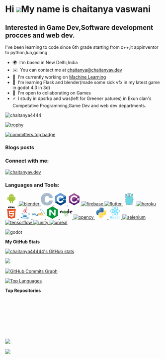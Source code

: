 Hi ![](https://user-images.githubusercontent.com/18350557/176309783-0785949b-9127-417c-8b55-ab5a4333674e.gif)My name is chaitanya vaswani
=========================================================================================================================================

Interested in Game Dev,Software development procces and web dev.
---------------------------------------

I've been learning to code since 6th grade starting from c++,it appinventor to python,lua,golang

* 🌍  I'm based in New Delhi,India
* ✉️  You can contact me at [chaitanya@chaitanyav.dev](mailto:chaitanya@chaitanyav.dev)
* 🚀  I'm currently working on [Machine Learning](http://www.tensorflow.org/)
* 🧠  I'm learning Flask and blender(made some sick vfx in my latest game in godot 4.3 in 3d)
* 🤝  I'm open to collaborating on Games
* ⚡  I study in dpsrkp and was(left for Greener patures) in Exun clan's Competative Programming,Game Dev and web dev  departments.


<p align="left"> <img src="https://komarev.com/ghpvc/?username=chaitanya4444&label=Profile%20views&color=0e75b6&style=flat" alt="chaitanya4444" /> </p>

[![trophy](https://github-profile-trophy.vercel.app/?username=ryo-ma&theme=onedark)](https://github.com/ryo-ma/github-profile-trophy)

[![committers.top badge](https://user-badge.committers.top/india_private/chaitanya44444.svg)](https://user-badge.committers.top/india_private/chaitanya44444)

### Blogs posts
<!-- BLOG-POST-LIST:START -->
<!-- BLOG-POST-LIST:END -->

<h3 align="left">Connect with me:</h3>
<p align="left">
<a href="chaitanyav.dev" target="blank"><img align="center" src="https://raw.githubusercontent.com/rahuldkjain/github-profile-readme-generator/master/src/images/icons/Social/devto.svg" alt="chaitanyav.dev" height="30" width="40" /></a>
</p>

<h3 align="left">Languages and Tools:</h3>
<p align="left"> <a href="https://developer.android.com" target="_blank" rel="noreferrer"> <img src="https://raw.githubusercontent.com/devicons/devicon/master/icons/android/android-original-wordmark.svg" alt="android" width="40" height="40"/> </a> <a href="https://www.blender.org/" target="_blank" rel="noreferrer"> <img src="https://download.blender.org/branding/community/blender_community_badge_white.svg" alt="blender" width="40" height="40"/> </a> <a href="https://www.cprogramming.com/" target="_blank" rel="noreferrer"> <img src="https://raw.githubusercontent.com/devicons/devicon/master/icons/c/c-original.svg" alt="c" width="40" height="40"/> </a> <a href="https://www.w3schools.com/cpp/" target="_blank" rel="noreferrer"> <img src="https://raw.githubusercontent.com/devicons/devicon/master/icons/cplusplus/cplusplus-original.svg" alt="cplusplus" width="40" height="40"/> </a> <a href="https://www.w3schools.com/cs/" target="_blank" rel="noreferrer"> <img src="https://raw.githubusercontent.com/devicons/devicon/master/icons/csharp/csharp-original.svg" alt="csharp" width="40" height="40"/> </a> <a href="https://firebase.google.com/" target="_blank" rel="noreferrer"> <img src="https://www.vectorlogo.zone/logos/firebase/firebase-icon.svg" alt="firebase" width="40" height="40"/> </a> <a href="https://flutter.dev" target="_blank" rel="noreferrer"> <img src="https://www.vectorlogo.zone/logos/flutterio/flutterio-icon.svg" alt="flutter" width="40" height="40"/> </a> <a href="https://golang.org" target="_blank" rel="noreferrer"> <img src="https://raw.githubusercontent.com/devicons/devicon/master/icons/go/go-original.svg" alt="go" width="40" height="40"/> </a> <a href="https://heroku.com" target="_blank" rel="noreferrer"> <img src="https://www.vectorlogo.zone/logos/heroku/heroku-icon.svg" alt="heroku" width="40" height="40"/> </a> <a href="https://www.w3.org/html/" target="_blank" rel="noreferrer"> <img src="https://raw.githubusercontent.com/devicons/devicon/master/icons/html5/html5-original-wordmark.svg" alt="html5" width="40" height="40"/> </a> <a href="https://www.java.com" target="_blank" rel="noreferrer"> <img src="https://raw.githubusercontent.com/devicons/devicon/master/icons/java/java-original.svg" alt="java" width="40" height="40"/> </a> <a href="https://www.mysql.com/" target="_blank" rel="noreferrer"> <img src="https://raw.githubusercontent.com/devicons/devicon/master/icons/mysql/mysql-original-wordmark.svg" alt="mysql" width="40" height="40"/> </a> <a href="https://www.nginx.com" target="_blank" rel="noreferrer"> <img src="https://raw.githubusercontent.com/devicons/devicon/master/icons/nginx/nginx-original.svg" alt="nginx" width="40" height="40"/> </a> <a href="https://nodejs.org" target="_blank" rel="noreferrer"> <img src="https://raw.githubusercontent.com/devicons/devicon/master/icons/nodejs/nodejs-original-wordmark.svg" alt="nodejs" width="40" height="40"/> </a> <a href="https://opencv.org/" target="_blank" rel="noreferrer"> <img src="https://www.vectorlogo.zone/logos/opencv/opencv-icon.svg" alt="opencv" width="40" height="40"/> </a> <a href="https://www.python.org" target="_blank" rel="noreferrer"> <img src="https://raw.githubusercontent.com/devicons/devicon/master/icons/python/python-original.svg" alt="python" width="40" height="40"/> </a> <a href="https://reactjs.org/" target="_blank" rel="noreferrer"> <img src="https://raw.githubusercontent.com/devicons/devicon/master/icons/react/react-original-wordmark.svg" alt="react" width="40" height="40"/> </a> <a href="https://www.selenium.dev" target="_blank" rel="noreferrer"> <img src="https://raw.githubusercontent.com/detain/svg-logos/780f25886640cef088af994181646db2f6b1a3f8/svg/selenium-logo.svg" alt="selenium" width="40" height="40"/> </a> <a href="https://www.tensorflow.org" target="_blank" rel="noreferrer"> <img src="https://www.vectorlogo.zone/logos/tensorflow/tensorflow-icon.svg" alt="tensorflow" width="40" height="40"/> </a> <a href="https://unity.com/" target="_blank" rel="noreferrer"> <img src="https://www.vectorlogo.zone/logos/unity3d/unity3d-icon.svg" alt="unity" width="40" height="40"/> </a> <a href="https://unrealengine.com/" target="_blank" rel="noreferrer"> <img src="https://raw.githubusercontent.com/kenangundogan/fontisto/036b7eca71aab1bef8e6a0518f7329f13ed62f6b/icons/svg/brand/unreal-engine.svg" alt="unreal" width="40" height="40"/> </a> </p>
<img alt="godot" width="40" height="40" src="https://github.com/user-attachments/assets/39ae2027-bf32-4fa1-98fe-279bc7d0a234" />

<b>My GitHub Stats</b>

<a href="http://www.github.com/chaitanya44444"><img src="https://github-readme-stats.vercel.app/api?username=chaitanya44444&show_icons=true&hide=&count_private=true&title_color=0891b2&text_color=ffffff&icon_color=0891b2&bg_color=1c1917&hide_border=true&show_icons=true" alt="chaitanya44444's GitHub stats" /></a>

<a href="http://www.github.com/chaitanya44444"><img src="https://github-readme-streak-stats.herokuapp.com/?user=chaitanya44444&stroke=ffffff&background=1c1917&ring=0891b2&fire=0891b2&currStreakNum=ffffff&currStreakLabel=0891b2&sideNums=ffffff&sideLabels=ffffff&dates=ffffff&hide_border=true" /></a>

<a href="http://www.github.com/chaitanya44444"><img src="https://github-readme-activity-graph.vercel.app/graph?username=chaitanya44444&bg_color=1c1917&color=ffffff&line=0891b2&point=ffffff&area_color=1c1917&area=true&hide_border=true&custom_title=GitHub%20Commits%20Graph" alt="GitHub Commits Graph" /></a>

<a href="https://github.com/chaitanya44444" align="left"><img src="https://github-readme-stats.vercel.app/api/top-langs/?username=chaitanya44444&langs_count=10&title_color=0891b2&text_color=ffffff&icon_color=0891b2&bg_color=1c1917&hide_border=true&locale=en&custom_title=Top%20%Languages" alt="Top Languages" /></a>

<b>Top Repositories</b>

<div width="100%" align="center"></div><br /><br /><br /><br /><br /><br /><br />
 


![](https://github-profile-trophy-ou5r1wvbk-ryo-ma-s-team.vercel.app/?username=chaitanya44444&theme=tokyonight&no-frame=false&no-bg=true&margin-w=4)


[![](https://visitcount.itsvg.in/api?id=XchaitanyaX&label=Profile%20Views&color=1&icon=2&pretty=true)](https://visitcount.itsvg.in) 


<!---
chaitanya44444/chaitanya44444 is a ✨ special ✨ repository because its `README.md` (this file) appears on your GitHub profile.
You can click the Preview link to take a look at your changes.
--->
